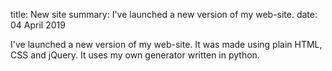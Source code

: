 title: New site
summary: I've launched a new version of my web-site.
date: 04 April 2019

I've launched a new version of my web-site. It was made using plain HTML, CSS and jQuery. It uses my own generator written in python.